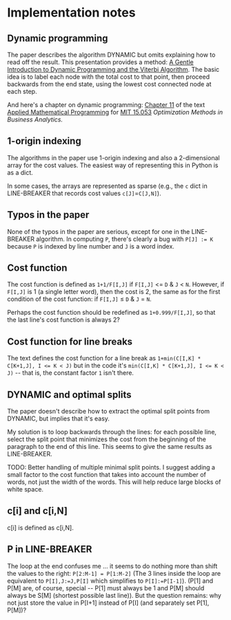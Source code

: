 # Implementation notes

## Dynamic programming

The paper describes the algorithm DYNAMIC but omits explaining how to
read off the result. This presentation provides a method: [A Gentle
Introduction to Dynamic Programming and the Viterbi
Algorithm](http://www.cambridge.org/resources/0521882672/7934_kaeslin_dynpro_new.pdf).
The basic idea is to label each node with the total cost to that
point, then proceed backwards from the end state, using the lowest
cost connected node at each step.

And here's a chapter on dynamic programming: [Chapter
11](http://web.mit.edu/15.053/www/AMP-Chapter-11.pdf) of the text
[Applied Mathematical
Programming](http://web.mit.edu/15.053/www/AMP.htm) for [MIT
15.053](http://web.mit.edu/15.053/www/index.htm) _Optimization Methods
in Business Analytics._


## 1-origin indexing

The algorithms in the paper use 1-origin indexing and also a
2-dimensional array for the cost values. The easiest way of
representing this in Python is as a dict.

In some cases, the arrays are represented as sparse (e.g., the `c`
dict in LINE-BREAKER that records cost values `c[J]`=`C[J,N]`).

## Typos in the paper

None of the typos in the paper are serious, except for one in the
LINE-BREAKER algorithm. In computing `P`, there's clearly a bug with
`P[J] := K` because `P` is indexed by line number and `J` is a word
index.

## Cost function

The cost function is defined as
`1+1/F[I,J]` if `F[I,J]` <= `D` & `J` < `N`.
However, if `F[I,J]` is 1 (a single letter word), then the cost is 2,
the same as for the first condition of the cost function:
if `F[I,J]` &le; `D` & `J` = `N`.

Perhaps the cost function should be redefined as `1+0.999/F[I,J]`, so
that the last line's cost function is always 2?

## Cost function for line breaks

The text defines the cost function for a line break as `1+min(C[I,K] *
C[K+1,J], I <= K < J)` but in the code it's `min(C[I,K] * C[K+1,J], I
<= K < J)` -- that is, the constant factor `1` isn't there.


## DYNAMIC and optimal splits

The paper doesn't describe how to extract the optimal split points
from DYNAMIC, but implies that it's easy.

My solution is to loop backwards through the lines: for each possible
line, select the split point that minimizes the cost from the
beginning of the paragraph to the end of this line. This seems to give
the same results as LINE-BREAKER.

TODO: Better handling of multiple minimal split points. I suggest
adding a small factor to the cost function that takes into account the
number of words, not just the width of the words. This will help
reduce large blocks of white space.

## c[i] and c[i,N]

c[i] is defined as c[i,N].

## P in LINE-BREAKER

The loop at the end confuses me ... it seems to do nothing more than
shift the values to the right: `P[2:M-1] = P[1:M-2]` (The 3 lines
inside the loop are equivalent to `P[I],J:=J,P[I]` which simplifies to
`P[I]:=P[I-1]`).  (P[1] and P[M] are, of course, special -- P[1] must
always be 1 and P[M] should always be S[M] (shortest possible last
line)). But the question remains: why not just store the value in
P[I+1] instead of P[I] (and separately set P[1], P[M])?
